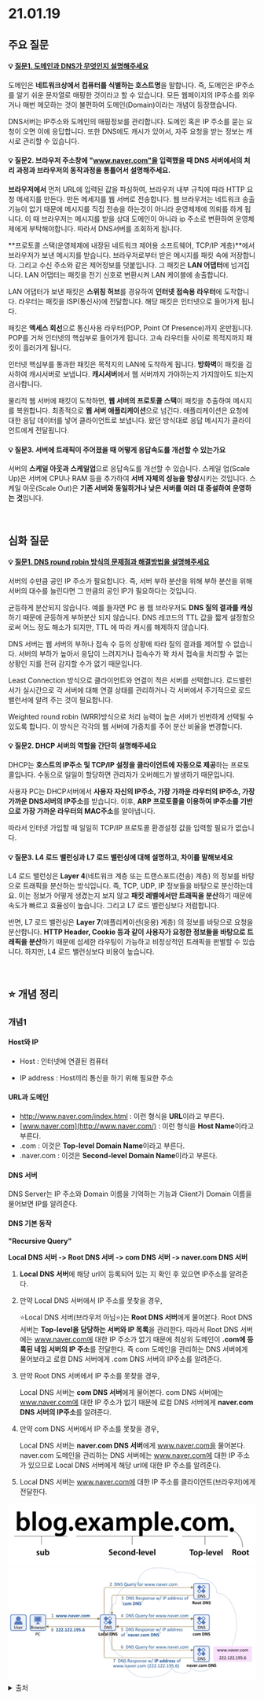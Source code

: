 # 21.01.19

## 주요 질문

#### 💡 [질문1. 도메인과 DNS가 무엇인지 설명해주세요](#개념1)

도메인은 **네트워크상에서 컴퓨터를 식별하는 호스트명**을 말합니다. 즉, 도메인은 IP주소를 알기 쉬운 문자열로 매핑한 것이라고 할 수 있습니다. 모든 웹페이지의 IP주소를 외우거나 매번 메모하는 것이 불편하여 도메인(Domain)이라는 개념이 등장했습니다. 

DNS서버는 IP주소와 도메인의 매핑정보를 관리합니다. 도메인 혹은 IP 주소를 묻는 요청이 오면 이에 응답합니다. 또한 DNS에도 캐시가 있어서, 자주 요청을 받는 정보는 캐시로 관리할 수 있습니다.

#### 💡 질문2. 브라우저 주소창에 "www.naver.com"을 입력했을 때 DNS 서버에서의 처리 과정과 브라우저의 동작과정을 통틀어서 설명해주세요.

**브라우저에서** 먼저 URL에 입력된 값을 파싱하여, 브라우저 내부 규칙에 따라 HTTP 요청 메세지를 만든다. 만든 메세지를 웹 서버로 전송합니다. 웹 브라우저는 네트워크 송출기능이 없기 때문에 메시지를 직접 전송을 하는것이 아니라 운영체제에 의뢰를 하게 됩니다. 이 때 브라우저는 메시지를 받을 상대 도메인이 아니라 ip 주소로 변환하여 운영체제에게 부탁해야합니다. 따라서 DNS서버를 조회하게 됩니다.

**프로토콜 스택(운영체제에 내장된 네트워크 제어용 소프트웨어, TCP/IP 계층)**에서브라우저가 보낸 메시지를 받습니다. 브라우저로부터 받은 메시지를 패킷 속에 저장합니다. 그리고 수신 주소와 같은 제어정보를 덧붙입니다. 그 패킷은 **LAN 어댑터**에 넘겨집니다. LAN 어댑터는 패킷을 전기 신호로 변환시켜 LAN 케이블에 송출합니다.

LAN 어댑터가 보낸 패킷은 **스위칭 허브**를 경유하여 **인터넷 접속용 라우터**에 도착합니다. 라우터는 패킷을 ISP(통신사)에 전달합니다. 해당 패킷은 인터넷으로 들어가게 됩니다.

패킷은 **액세스 회선**으로 통신사용 라우터(POP, Point Of Presence)까지 운반됩니다. POP를 거쳐 인터넷의 핵심부로 들어가게 됩니다. 고속 라우터들 사이로 목적지까지 패킷이 흘러가게 됩니다.

인터넷 핵심부를 통과한 패킷은 목적지의 LAN에 도착하게 됩니다. **방화벽**이 패킷을 검사하여 캐시서버로 보냅니다. **캐시서버**에서 웹 서버까지 가야하는지 가지않아도 되는지 검사합니다.

물리적 웹 서버에 패킷이 도착하면, **웹 서버의 프로토콜 스택**이 패킷을 추출하여 메시지를 복원합니다. 최종적으로 **웹 서버 애플리케이션**으로 넘긴다. 애플리케이션은 요청에 대한 응답 데이터를 넣어 클라이언트로 보냅니다. 왔던 방식대로 응답 메시지가 클라이언트에게 전달됩니다.

#### 💡 질문3. 서버에 트래픽이 주어졌을 때 어떻게 응답속도를 개선할 수 있는가요

서버의 **스케일 아웃과 스케일업**으로 응답속도를 개선할 수 있습니다. 스케일 업(Scale Up)은 서버에 CPU나 RAM 등을 추가하여 **서버 자체의 성능을 향상**시키는 것입니다. 스케일 아웃(Scale Out)은 **기존 서버와 동일하거나 낮은 서버를 여러 대 증설하여 운영하는 것**입니다.

<br/>

## 심화 질문

#### 💡 [질문1. DNS round robin 방식의 문제점과 해결방법을 설명해주세요](#개념1)

서버의 수만큼 공인 IP 주소가 필요합니다. 즉, 서버 부하 분산을 위해 부하 분산을 위해 서버의 대수를 늘린다면 그 만큼의 공인 IP가 필요하다는 것입니다.

균등하게 분산되지 않습니다. 예를 들자면 PC 용 웹 브라우저도 **DNS 질의 결과를 캐싱**하기 때문에 균등하게 부하분산 되지 않습니다. DNS 레코드의 TTL 값을 짧게 설정함으로써 어느 정도 해소가 되지만, TTL 에 따라 캐시를 해제하지 않습니다.

DNS 서버는 웹 서버의 부하나 접속 수 등의 상황에 따라 질의 결과를 제어할 수 없습니다. 서버의 부하가 높아서 응답이 느려지거나 접속수가 꽉 차서 접속을 처리할 수 없는 상황인 지를 전혀 감지할 수가 없기 때문입니다.

Least Connection 방식으로 클라이언트와 연결이 적은 서버를 선택합니다. 로드밸런서가 실시간으로 각 서버에 대해 연결 상태를 관리하거나 각 서버에서 주기적으로 로드밸런서에 알려 주는 것이 필요합니다.

Weighted round robin (WRR)방식으로 처리 능력이 높은 서버가 빈번하게 선택될 수 있도록 합니다. 이 방식은 각각의 웹 서버에 가중치를 주어 분산 비율을 변경합니다. 

#### 💡 질문2. DHCP 서버의 역할을 간단히 설명해주세요

DHCP는 **호스트의 IP주소 및 TCP/IP 설정을 클라이언트에 자동으로 제공**하는 프로토콜입니다. 수동으로 일일이 할당하면 관리자가 오버헤드가 발생하기 때문입니다. 

사용자 PC는 DHCP서버에서 **사용자 자신의 IP주소, 가장 가까운 라우터의 IP주소, 가장 가까운 DNS서버의 IP주소**를 받습니다. 이후, **ARP 프로토콜을 이용하여 IP주소를 기반으로 가장 가까운 라우터의 MAC주소**를 알아냅니다. 

따라서 인터넷 가입할 때 일일히 TCP/IP 프로토콜 환경설정 값을 입력할 필요가 없습니다.

#### 💡 질문3.  L4 로드 밸런싱과 L7 로드 밸런싱에 대해 설명하고, 차이를 말해보세요

 L4 로드 밸런싱은 **Layer 4**(네트워크 계층 또는 트랜스포트(전송) 계층) 의 정보를 바탕으로 트래픽을 분산하는 방식입니다. 즉, TCP, UDP, IP 정보들을 바탕으로 분산하는데요. 이는 정보가 어떻게 생겼는지 보지 않고 **패킷 레벨에서만 트래픽을 분산**하기 때문에 속도가 빠르고 효율성이 높습니다. 그리고 L7 로드 밸런싱보다 저렴합니다.

반면, L7 로드 밸런싱은 **Layer 7**(애플리케이션(응용) 계층) 의 정보를 바탕으로 요청을 분산합니다. **HTTP Header, Cookie 등과 같이 사용자가 요청한 정보들을 바탕으로 트래픽을 분산**하기 때문에 섬세한 라우팅이 가능하고 비정상적인 트래픽을 판별할 수 있습니다. 하지만, L4 로드 밸런싱보다 비용이 높습니다.

<br/>

## ⭐ 개념 정리

### 개념1

#### Host와 IP

- Host : 인터넷에 연결된 컴퓨터

- IP address : Host끼리 통신을 하기 위해 필요한 주소

#### URL과 도메인

- http://www.naver.com/index.html : 이런 형식을 **URL**이라고 부른다.
- [www.naver.com](http://www.naver.com/) : 이런 형식을 **Host Name**이라고 부른다.
- .com : 이것은 **Top-level Domain Name**이라고 부른다.
- .naver.com : 이것은 **Second-level Domain Name**이라고 부른다.

#### DNS 서버

DNS Server는 IP 주소와 Domain 이름을 기억하는 기능과 Client가 Domain 이름을 물어보면 IP를 알려준다.

#### DNS 기본 동작

**"Recursive Query"**

**Local DNS 서버 -> Root DNS 서버 -> com DNS 서버 -> naver.com DNS 서버**

1. **Local DNS 서버**에 해당 url이 등록되어 있는 지 확인 후 있으면 IP주소를 알려준다.

2. 만약 Local DNS 서버에서 IP 주소를 못찾을 경우,

   ⭐Local DNS 서버(브라우저 아님⭐)는 **Root DNS 서버**에게 물어본다. Root DNS 서버는 **Top-level을 담당하는 서버와 IP 목록**을 관리한다. 따라서 Root DNS 서버에는  www.naver.com에 대한 IP 주소가 없기 때문에 최상위 도메인이 **.com에 등록된 네임 서버의 IP 주소**를 전달한다. 즉 com 도메인을 관리하는 DNS 서버에게 물어보라고 로컬 DNS 서버에게 .com DNS 서버의 IP주소를 알려준다.

3. 만약 Root DNS 서버에서 IP 주소를 못찾을 경우,

   Local DNS 서버는 **com DNS 서버**에게 물어본다. com DNS 서버에는 www.naver.com에 대한 IP 주소가 없기 때문에 로컬 DNS 서버에게 **naver.com DNS 서버의 IP주소**를 알려준다.

4. 만약 com DNS 서버에서 IP 주소를 못찾을 경우,

   Local DNS 서버는 **naver.com DNS 서버**에게 www.naver.com을 물어본다. naver.com 도메인을 관리하는 DNS 서버에는 www.naver.com에 대한 IP 주소가 있으므로 Local DNS 서버에게 해당 url에 대한 IP 주소를 알려준다.

5. Local DNS 서버는 www.naver.com에 대한 IP 주소를 클라이언트(브라우저)에게 전달한다.

<img src="./images/domain-dns.png"/>



<img src="./images/dns-query.png" />



<details markdown="1">
 <summary>출처</summary>
 https://it-mesung.tistory.com/180
</details>